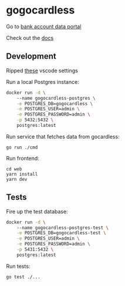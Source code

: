 # gogocardless

Go to [bank account data portal](https://bankaccountdata.gocardless.com/overview/)

Check out the [docs](https://developer.gocardless.com/bank-account-data/quick-start-guide)

## Development

Ripped [these](https://www.arhea.net/posts/2023-08-24-golang-vscode-configuration/) vscode settings

Run a local Postgres instance:

```bash
docker run -d \          
    --name gogocardless-postgres \
    -e POSTGRES_DB=gogocardless \
    -e POSTGRES_USER=admin \
    -e POSTGRES_PASSWORD=admin \
    -p 5432:5432 \
    postgres:latest
```

Run service that fetches data from gocardless:

```
go run ./cmd
```

Run frontend:

```
cd web
yarn install
yarn dev
```

## Tests

Fire up the test database:

```bash
docker run -d \          
    --name gogocardless-postgres-test \
    -e POSTGRES_DB=gogocardless-test \
    -e POSTGRES_USER=admin \
    -e POSTGRES_PASSWORD=admin \
    -p 5431:5432 \
    postgres:latest
```

Run tests:

```bash
go test ./...
```